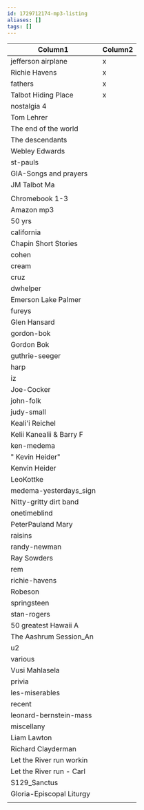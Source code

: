 ```yaml
---
id: 1729712174-mp3-listing
aliases: []
tags: []
---
```


| Column1                  | Column2 |
| ------------------------ | ------- |
| jefferson airplane       | x       |
| Richie Havens            | x       |
| fathers                  | x       |
| Talbot Hiding Place      | x       |
| nostalgia 4              |         |
| Tom Lehrer               |         |
| The end of the world     |         |
| The descendants          |         |
| Webley Edwards           |         |
| st-pauls                 |         |
| GIA-Songs and prayers    |         |
| JM Talbot Ma             |         |
|                          |         |
| Chromebook 1-3           |         |
| Amazon mp3               |         |
| 50 yrs                   |         |
| california               |         |
| Chapin Short Stories     |         |
| cohen                    |         |
| cream                    |         |
| cruz                     |         |
| dwhelper                 |         |
| Emerson Lake Palmer      |         |
| fureys                   |         |
| Glen Hansard             |         |
| gordon-bok               |         |
| Gordon Bok               |         |
| guthrie-seeger           |         |
| harp                     |         |
| iz                       |         |
| Joe-Cocker               |         |
| john-folk                |         |
| judy-small               |         |
| Keali'i Reichel          |         |
| Kelii Kanealii & Barry F |         |
| ken-medema               |         |
| "  Kevin Heider"         |         |
| Kenvin Heider            |         |
| LeoKottke                |         |
| medema-yesterdays_sign   |         |
| Nitty-gritty dirt band   |         |
| onetimeblind             |         |
| PeterPauland Mary        |         |
| raisins                  |         |
| randy-newman             |         |
| Ray Sowders              |         |
| rem                      |         |
| richie-havens            |         |
| Robeson                  |         |
| springsteen              |         |
| stan-rogers              |         |
| 50 greatest Hawaii A     |         |
| The Aashrum Session_An   |         |
| u2                       |         |
| various                  |         |
| Vusi Mahlasela           |         |
| privia                   |         |
| les-miserables           |         |
| recent                   |         |
| leonard-bernstein-mass   |         |
| miscellany               |         |
| Liam Lawton              |         |
| Richard Clayderman       |         |
| Let the River run workin |         |
| Let the River run - Carl |         |
| S129_Sanctus             |         |
| Gloria-Episcopal Liturgy |         |
|                          |         |
